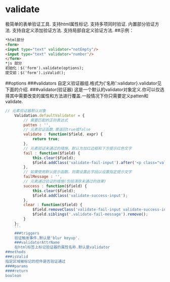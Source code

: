 # validate
极简单的表单验证工具.
支持html属性标记.
支持多项同时验证.
内置部分验证方法.
支持自定义添加验证方法.
支持局部自定义验证方法.
##示例：
```html
*html部分
<form>
<input type="text" validator="notEmpty"/>
<input type="text" validator="number"/>
</form>
*js 部分
初始化：$('form').validate(options);
提交前：$('form').isValid();
```
##options
###validators
自定义验证器组.格式为{'名称':validator}.validator见下面的介绍.
###validator(验证器)
这是一个默认的validator对象定义.你可以仅选择其中需要改变的属性和方法进行覆盖.一般情况下你只需要定义patten和validate.
```javascript
// 元素验证器默认对象
	Validation.defaultValidator = {
		// 需要匹配的正则表达式
		patten : '',
		// 元素验证函数.需返回true或false
		validate : function($field, expr) {
			return true;
		},
		// 元素验证未通过的措施。默认为加红边框和下方提示红色文字
		fail : function($field) {
			this.clear($field);
			$field.addClass('validate-fail-input').after('<p class="validate-fail-message">' + this.failMessage + '</p>');
		},
		// 如果使用默认提示函数。则需设置此字段以设置指定提示文字
		failMessage : '',
		// 元素通过验证的措施(包括清除未通过的效果)
		success : function($field) {
			this.clear($field);
			$field.addClass('validate-success-input');
		},
		clear : function($field) {
			$field.removeClass('validate-fail-input validate-success-input');
			$field.siblings('.validate-fail-message').remove();
		}
	};
	```
	###triggers
	验证触发事件.默认是'blur keyup'.
	###validatorAttrName
	在html标签上标记验证器的属性名称.默认是validator
##methods
###isValid
指定区域被标记的控件是否验证通过
####params
####return 
boolean



